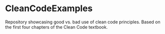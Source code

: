 # CleanCodeExamples

Repository showcasing good vs. bad use of clean code principles. Based on the first four chapters of the Clean Code textbook. 

